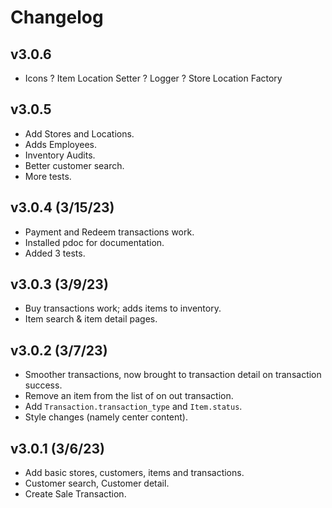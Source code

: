 # Changelog

## v3.0.6

- Icons
? Item Location Setter
? Logger
? Store Location Factory

## v3.0.5

- Add Stores and Locations.
- Adds Employees.
- Inventory Audits.
- Better customer search.
- More tests.

## v3.0.4 (3/15/23)

- Payment and Redeem transactions work.
- Installed pdoc for documentation.
- Added 3 tests.

## v3.0.3 (3/9/23)

- Buy transactions work; adds items to inventory.
- Item search & item detail pages.

## v3.0.2 (3/7/23)

- Smoother transactions, now brought to transaction detail on transaction success.
- Remove an item from the list of on out transaction.
- Add `Transaction.transaction_type` and `Item.status`.
- Style changes (namely center content).

## v3.0.1 (3/6/23)

- Add basic stores, customers, items and transactions.
- Customer search, Customer detail.
- Create Sale Transaction.
